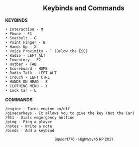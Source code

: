 <center> <h2> Keybinds and Commands  </h2> </center>

**KEYBINDS**

```
• Interaction - M
• Phone - F1
• Seatbelt - G
• Point Finger - B
• Hands Up - X
• Voice Proximity - ` (Below the ESC)
• Radio - LEFT ALT
• Inventory - F2
• Hotbar - TAB
• Scoreboard - HOME
• Radio Talk - LEFT ALT
• Crouch - LEFT CTRL
• HANDS ON HEAD - Z
• CLOTHING MENU - Y
• Lock Car - L
```
**COMMANDS**

```
/engine - Turns engine on/off
/givecarkeys - It allows you to give the key (Not the Car)
/911 - Dials emgergency hotline
/ping - Ping a player
/notes - Write a note
/binds - Add a keybind
```

<center> <sup>Squíd#1776 - HighWay45 RP 2021</sup> </center>

